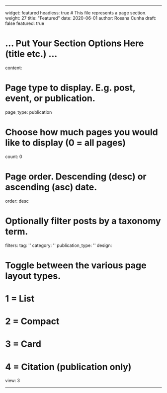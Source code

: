 ---

widget: featured
headless: true  # This file represents a page section.
weight: 27
title: "Featured"
date: 2020-06-01
author: Rosana Cunha
draft: false
featured: true 

# ... Put Your Section Options Here (title etc.) ...

content:
# Page type to display. E.g. post, event, or publication.
page_type: publication
# Choose how much pages you would like to display (0 = all pages)
count: 0
# Page order. Descending (desc) or ascending (asc) date.
order: desc
# Optionally filter posts by a taxonomy term.
filters:
  tag: ''
  category: ''
  publication_type: ''
design:
  # Toggle between the various page layout types.
  #   1 = List
  #   2 = Compact
  #   3 = Card
  #   4 = Citation (publication only)
  view: 3
  
  ---
